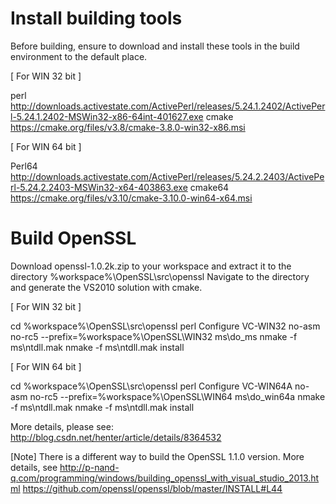 # Install building tools
Before building, ensure to download and install these tools in the build environment to the default place.

[ For WIN 32 bit ]

perl http://downloads.activestate.com/ActivePerl/releases/5.24.1.2402/ActivePerl-5.24.1.2402-MSWin32-x86-64int-401627.exe
cmake https://cmake.org/files/v3.8/cmake-3.8.0-win32-x86.msi

[ For WIN 64 bit ]

Perl64 http://downloads.activestate.com/ActivePerl/releases/5.24.2.2403/ActivePerl-5.24.2.2403-MSWin32-x64-403863.exe
cmake64 https://cmake.org/files/v3.10/cmake-3.10.0-win64-x64.msi


# Build OpenSSL
Download openssl-1.0.2k.zip to your workspace and extract it to the directory %workspace%\OpenSSL\src\openssl
Navigate to the directory and generate the VS2010 solution with cmake.

[ For WIN 32 bit ]

cd %workspace%\OpenSSL\src\openssl
perl Configure VC-WIN32 no-asm no-rc5 --prefix=%workspace%\OpenSSL\WIN32
ms\do_ms
nmake -f ms\ntdll.mak
nmake -f ms\ntdll.mak install

[ For WIN 64 bit ]

cd %workspace%\OpenSSL\src\openssl
perl Configure VC-WIN64A no-asm no-rc5 --prefix=%workspace%\OpenSSL\WIN64
ms\do_win64a
nmake -f ms\ntdll.mak
nmake -f ms\ntdll.mak install

More details, please see: http://blog.csdn.net/henter/article/details/8364532

[Note] There is a different way to build the OpenSSL 1.1.0 version. More details, see
http://p-nand-q.com/programming/windows/building_openssl_with_visual_studio_2013.html
https://github.com/openssl/openssl/blob/master/INSTALL#L44
